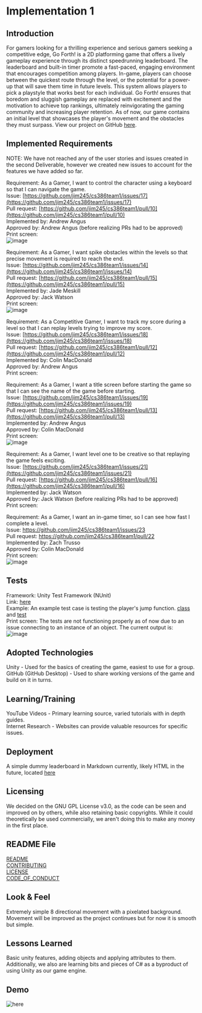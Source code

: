 # Implementation 1

## Introduction
For gamers looking for a thrilling experience and serious gamers seeking a competitive edge, Go Forth! is a 2D platforming game that offers a lively gameplay experience through its distinct speedrunning leaderboard. The leaderboard and built-in timer promote a fast-paced, engaging environment that encourages competition among players. In-game, players can choose between the quickest route through the level, or the potential for a power-up that will save them time in future levels. This system allows players to pick a playstyle that works best for each individual. Go Forth! ensures that boredom and sluggish gameplay are replaced with excitement and the motivation to achieve top rankings, ultimately reinvigorating the gaming community and increasing player retention. As of now, our game contains an initial level that showcases the player's movement and the obstacles they must surpass. View our project on GitHub [here](https://github.com/jim245/cs386team1). <br>

## Implemented Requirements
NOTE: We have not reached any of the user stories and issues created in the second Deliverable, however we created new issues to account for the features we have added so far. <br>

Requirement: As a Gamer, I want to control the character using a keyboard so that I can navigate the game.<br>
Issue: [https://github.com/jim245/cs386team1/issues/17](https://github.com/jim245/cs386team1/issues/17)<br>
Pull request: [https://github.com/jim245/cs386team1/pull/10](https://github.com/jim245/cs386team1/pull/10)<br>
Implemented by: Andrew Angus<br>
Approved by: Andrew Angus (before realizing PRs had to be approved)<br>
Print screen: <br> ![image](https://github.com/jim245/cs386team1/assets/101908863/d8255cf7-7c6c-416f-849c-29695e08df14)

Requirement: As a Gamer, I want spike obstacles within the levels so that precise movement is required to reach the end.<br>
Issue: [https://github.com/jim245/cs386team1/issues/14](https://github.com/jim245/cs386team1/issues/14)<br>
Pull request: [https://github.com/jim245/cs386team1/pull/15](https://github.com/jim245/cs386team1/pull/15)<br>
Implemented by: Jade Meskill<br>
Approved by: Jack Watson<br>
Print screen: <br> ![image](https://github.com/jim245/cs386team1/assets/101908863/37708820-c57f-489e-a43f-f9e23d25ed58)

Requirement: As a Competitive Gamer, I want to track my score during a level so that I can replay levels trying to improve my score.<br>
Issue: [https://github.com/jim245/cs386team1/issues/18](https://github.com/jim245/cs386team1/issues/18)<br>
Pull request: [https://github.com/jim245/cs386team1/pull/12](https://github.com/jim245/cs386team1/pull/12)<br>
Implemented by: Colin MacDonald<br>
Approved by: Andrew Angus<br>
Print screen: <br>

Requirement: As a Gamer, I want a title screen before starting the game so that I can see the name of the game before starting.<br>
Issue: [https://github.com/jim245/cs386team1/issues/19](https://github.com/jim245/cs386team1/issues/19)<br>
Pull request: [https://github.com/jim245/cs386team1/pull/13](https://github.com/jim245/cs386team1/pull/13)<br>
Implemented by: Andrew Angus<br>
Approved by: Colin MacDonald<br>
Print screen: <br> ![image](https://github.com/jim245/cs386team1/assets/101908863/55e4703a-601b-45ff-b6d6-ad0e29649798)

Requirement: As a Gamer, I want level one to be creative so that replaying the game feels exciting.<br>
Issue: [https://github.com/jim245/cs386team1/issues/21](https://github.com/jim245/cs386team1/issues/21)<br>
Pull request: [https://github.com/jim245/cs386team1/pull/16](https://github.com/jim245/cs386team1/pull/16)<br>
Implemented by: Jack Watson<br>
Approved by: Jack Watson (before realizing PRs had to be approved)<br>
Print screen: <br>

Requirement: As a Gamer, I want an in-game timer, so I can see how fast I complete a level.<br>
Issue: https://github.com/jim245/cs386team1/issues/23 <br>
Pull request: https://github.com/jim245/cs386team1/pull/22 <br>
Implemented by: Zach Trusso<br>
Approved by: Colin MacDonald<br>
Print screen: <br> ![image](https://github.com/jim245/cs386team1/assets/101908863/811bbee4-bc06-45a0-8bed-51567494a645)

## Tests
Framework: Unity Test Framework (NUnit) <br>
Link: [here](https://github.com/jim245/cs386team1/tree/main/Go%20Forth!/Assets/Tests/PlayMode) <br>
Example: An example test case is testing the player's jump function. [class](https://github.com/jim245/cs386team1/blob/main/Go%20Forth!/Assets/Scripts/PlayerMovement.cs) and [test](https://github.com/jim245/cs386team1/blob/main/Go%20Forth!/Assets/Tests/PlayMode/MovementTest.cs) <br>
Print screen: The tests are not functioning properly as of now due to an issue connecting to an instance of an object. The current output is: <br> ![image](https://github.com/jim245/cs386team1/assets/101908863/94e1d6d2-cd57-48f4-a708-56bd92df6bf1)


## Adopted Technologies
Unity - Used for the basics of creating the game, easiest to use for a group.<br>
GitHub (GitHub Desktop) - Used to share working versions of the game and build on it in turns. <br>

## Learning/Training
YouTube Videos - Primary learning source, varied tutorials with in depth guides. <br>
Internet Research - Websites can provide valuable resources for specific issues. <br>

## Deployment
A simple dummy leaderboard in Markdown currently, likely HTML in the future, located [here](https://jim245.github.io/cs386team1/) <br>

## Licensing
We decided on the GNU GPL License v3.0, as the code can be seen and improved on by others, while also retaining basic copyrights. While it could theoretically be used commercially, we aren't doing this to make any money in the first place. 

## README File
[README](../README.md) <br>
[CONTRIBUTING](../CONTRIBUTING.md) <br>
[LICENSE](../LICENSE) <br>
[CODE_OF_CONDUCT](../CODE_OF_CONDUCT.md) <br>

## Look & Feel
Extremely simple 8 directional movement with a pixelated background. Movement will be improved as the project continues but for now it is smooth but simple. <br>

## Lessons Learned
Basic unity features, adding objects and applying attributes to them. Additionally, we also are learning bits and pieces of C# as a byproduct of using Unity as our game engine. <br>

## Demo
![here](https://youtu.be/vG1ObzDUziE)

